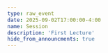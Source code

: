 ```yaml
---
type: raw_event
date: 2025-09-02T17:00:00-4:00
name: Session
description: 'First Lecture'
hide_from_announcments: true
---
```

